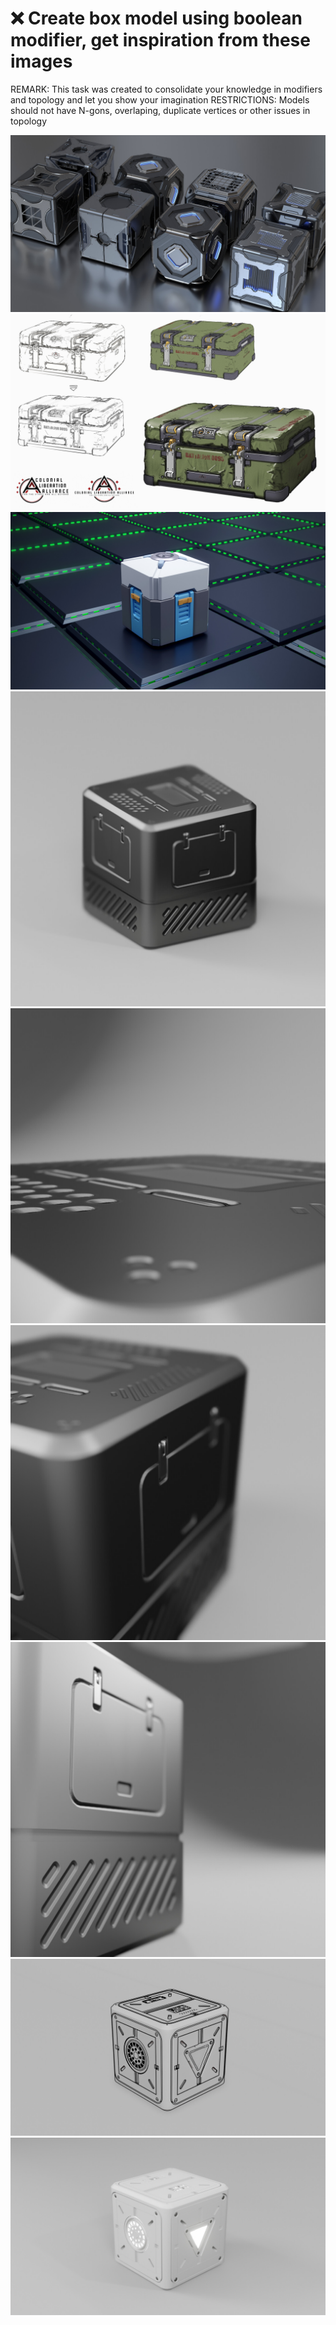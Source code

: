 # ❌ Create box model using boolean modifier, get inspiration from these images
REMARK:
This task was created to consolidate your knowledge in modifiers and topology and let you show your imagination
RESTRICTIONS:
Models should not have N-gons, overlaping, duplicate vertices or other issues in topology 
   
![box_1](/curriculum/reproduce/box_model/box_1.jpg)
![box_2](/curriculum/reproduce/box_model/box_2.jpg)
![box_3](/curriculum/reproduce/box_model/box_3.jpg)
![box_4](/curriculum/reproduce/box_model/box_4.jpg)
![box_5](/curriculum/reproduce/box_model/box_5.jpg)
![box_6](/curriculum/reproduce/box_model/box_6.jpg)
![box_7](/curriculum/reproduce/box_model/box_7.jpg)
![box_8](/curriculum/reproduce/box_model/box_8.jpg)
![box_9](/curriculum/reproduce/box_model/box_9.jpg)

